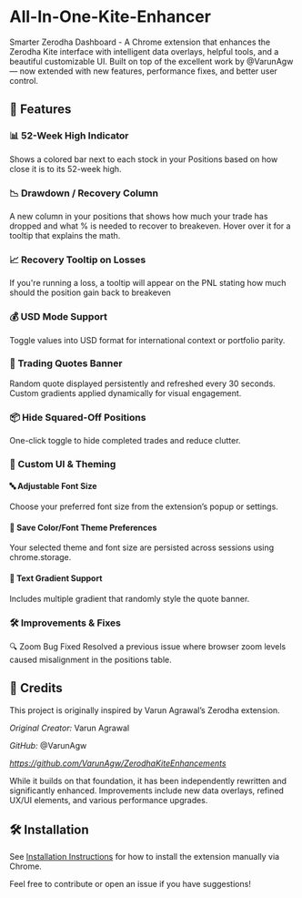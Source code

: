 # All-In-One-Kite-Enhancer
Smarter Zerodha Dashboard - A Chrome extension that enhances the Zerodha Kite interface with intelligent data overlays, helpful tools, and a beautiful customizable UI. Built on top of the excellent work by @VarunAgw — now extended with new features, performance fixes, and better user control.

## 🚀 Features

### 📊 52-Week High Indicator
Shows a colored bar next to each stock in your Positions based on how close it is to its 52-week high.

### 📉 Drawdown / Recovery Column
A new column in your positions that shows how much your trade has dropped and what % is needed to recover to breakeven.
Hover over it for a tooltip that explains the math.

### 📈 Recovery Tooltip on Losses
If you're running a loss, a tooltip will appear on the PNL stating how much should the position gain back to breakeven

### 💰 USD Mode Support 
Toggle values into USD format for international context or portfolio parity.

### 💬 Trading Quotes Banner
Random quote displayed persistently and refreshed every 30 seconds.
Custom gradients applied dynamically for visual engagement.

### 📦 Hide Squared-Off Positions
One-click toggle to hide completed trades and reduce clutter.

### 🎨 Custom UI & Theming

#### 🔤 Adjustable Font Size
Choose your preferred font size from the extension’s popup or settings.

#### 🎨 Save Color/Font Theme Preferences
Your selected theme and font size are persisted across sessions using chrome.storage.

#### 🌈 Text Gradient Support
Includes multiple gradient that randomly style the quote banner.

### 🛠️ Improvements & Fixes
🔍 Zoom Bug Fixed
Resolved a previous issue where browser zoom levels caused misalignment in the positions table.

## 🙏 Credits
This project is originally inspired by Varun Agrawal’s Zerodha extension. 

_Original Creator:_ Varun Agrawal

_GitHub:_ @VarunAgw

_https://github.com/VarunAgw/ZerodhaKiteEnhancements_

While it builds on that foundation, it has been independently rewritten and significantly enhanced. Improvements include new data overlays, refined UX/UI elements, and various performance upgrades.

## 🛠 Installation
See [Installation Instructions](./INSTALLATION.md) for how to install the extension manually via Chrome.

Feel free to contribute or open an issue if you have suggestions!
